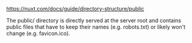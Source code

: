 https://nuxt.com/docs/guide/directory-structure/public

The public/ directory is directly served at the server root and contains public files that have to keep their names (e.g. robots.txt) or likely won't change (e.g. favicon.ico).
